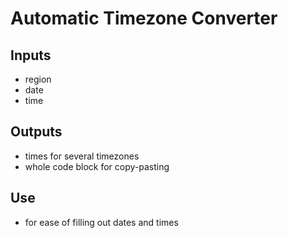 # Automatic Timezone Converter

## Inputs 
- region
- date
- time


## Outputs 
- times for several timezones
- whole code block for copy-pasting

## Use
- for ease of filling out dates and times
